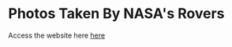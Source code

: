 # Photos Taken By NASA's Rovers

Access the website here [here](https://gret-giki.github.io/mars-rover/)
